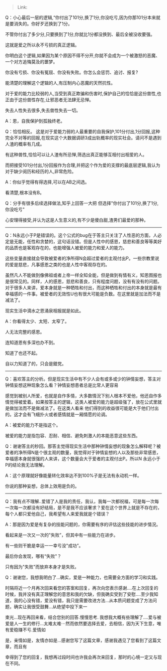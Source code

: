 > Link: 

Q：小心最后一层的逻辑,“你付出了101分,换了1分,你没吃亏,因为你那101分本来就是要消失的。你好歹还换到了1分。

不管你付出了多少分,只要换到了1分,你就比1分都没换到、最后全被没收要强。

这就是爱之所以永不亏损的真正逻辑。

你明白这个逻辑,如果因为某个原因不得不分开,你就不会成为一个被激怒的恶魔、一个对方追悔莫及的噩梦。

你没有亏损、你没有冤屈、你没有失败。你怎么会惩罚、追讨、报复?

能清楚的理解这个逻辑的人,有压制内心恶魔的天然抗性。

对于爱的能力比较弱的人,当受到真正欺骗和伤害时,保护自己的恰恰是这份兽性,也正由于这份兽性存在,让邪恶者无法肆无忌惮。

失去人性失去很多,失去兽性失去一切。

A：恩，自我保护到孤独终老。

Q：恰恰相反。
这是对于爱能力弱的人最重要的自我保护,101分付出,1分回报,这种完全不对等的回报,在现实这个大数据调研3成出轨概率的现实社会。请问不是遇到人渣的概率有几成。

有这种兽性,恰恰可以让人渣有所忌惮,筛选出真正能够互相付出相爱的人。

而把接受101分付出,1分回报作为合理,并把这个作为爱的支撑的最底层逻辑,我认为对于缺少阅历和经历的人,非常危险。

A：你似乎觉得有得选择,可以在AB之间选。

看清楚,根本没有B。

Q：分手有很多后续选择做法,知乎上回答一大把
但选择"你付出了101分,换了1分,你没吃亏"

心安理得接受,并认为这是人生意义的,有不少是傻白甜,渣男们最爱的那种。

---

Q：N永远小于P是错误的。这个公式的bug在于答主只关注了人性恶的方面，人必定是无能，任性和贪婪的，这句话没错。但是人性中的感恩，慈悲和善良等等美好的品质也是客观存在的，也能增强人被爱的能力和爱人的能力。

这些变量直接就会导致被爱者的净所得N会超过爱者的主观付出P。一些宗教里说的爱是慈悲，凡事感恩之类的也是人性中客观存在的。

虽然凡人不能做到像佛祖或者上帝一样全知全能，但是做到有情有义，知恩图报也是很常见的。同样，人的感恩，慈悲和善良，只有程度问题，没有有没有的问题。对于很多人来讲，爱本身就是一种牺牲和付出，而这种栖牲和付出的本身就是最有幸福感的一件事。被爱者的无效性U也有很大可能是负数。在这里就是加法而不是减法了。

现实生活中滴水之恩涌泉相报就是如此。

A：你看得太少、太短、太窄了。

人无法完整的感恩。

连知道恩有多深也办不到。

知道了也还不起。

自以力知道了的，只会是錯党。

---

Q：喜欢答主的分析。但是现实生活中有不少人会有或多或少的钟情妄想，答主对钟情妄想这种现象怎么看？钟情妄想患者总是比常人更容易

感觉到被别人所爱，也就是自作多情，大多数情況下别人根本不爱他，他还自作多情觉得被爱着。如果按答主的逻辑，这类人被爱的能力是超级强了，放在公式里就是做加法而不是做减法了。在这类人看来 他们得到的收益很可能是大于他们付出的。这才会有飞蛾扑火或者感情就是一厢情愿的论调。

A：被爱的能力不是指这个。

被爱的能力是指包容、忍耐、相信、避免刺激人的本能恶意这些东西。

Q：谢谢答主的秒回。那答主觉得现实生活中那种钟情妄想的现象怎么解释呢？被爱者的净所得N是个很主观的数量，我觉得对于钟情妄想的人以及那些非常感恩，幸福感本身就很强的人来讲，这个数量会大于爱者的主观付出P。所以N
永远小于P的结论我无法理解。

A：这个原理就好像能量转化效率达不到100%子是无法有永动机一样。

你说的那种妄想，总体上效用是负的。

---

Q：我有点不理解..爱错了人是我的责任，我认，我每一次都祝福，可是每一次每一次每一次都没有好结局，是不是我不应该奢求？爱在这个世界上就是不存在的，每个人都只爱他自己，我希望有人来爱我就是个错误？

A：那是因为爱是有复杂的技能问题的，你需要有序的评估这些技能的进步情況。

看起来是一次又一次的"失败”，但其中有一些能力在进步。

有一些则干脆是幸运一一幸亏没"成功”。

最后你会发现，哪有“失败"？

只有因为"失败"而放弃本身才是失败。

Q：谢谢您，我想我明白了…确实，爱是一种能力，也需要全方面的学习和实践。

时隔将近一个月再次回来看您的答案和回复，再次向您表示感谢….在上次回复的时候，我并没有真正理解您的意思和我的欠缺，但我确实受到了安慰….至少我知道，我的心没有错，爱没有错，我只是需要改进方法…从本质问题变成了方法问题，确实让我很受鼓舞…从绝望中投下来一

束光…现在再回来看，结合您别的回答.慢慢思考. 我想我大概有些理解了….爱与被爱是人一生的修行…太难太难⋯然而依然要选择去爱，去相信，因为天下生意，唯有爱稳赚不亏.爱情如

是，亲情如是，友情亦如是…感谢您写了这篇文章，感谢我遇见了您看到了这篇文章，而且有

幸得到了您的回复，我想再过段时间也许我会再次来回复，那时的心境一定又与现在不同。
